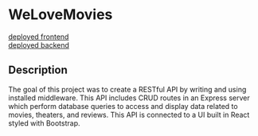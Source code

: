 # WeLoveMovies



<a href="https://well-wedolovemovies-frontend.herokuapp.com/" target="_blank">deployed frontend</a> <br>
<a href="https://well-wedolovemovies-backend.herokuapp.com/" target="_blank">deployed backend</a>

## Description
The goal of this project was to create a RESTful API by writing and using installed middleware.
This API includes CRUD routes in an Express server which perform database queries to access and 
display data related to movies, theaters, and reviews. This API is connected to a UI built in React 
styled with Bootstrap.
